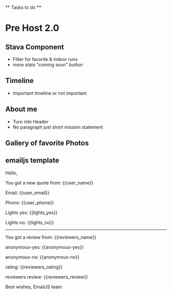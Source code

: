 ** Tasks to do ** 

# Pre Host 2.0

## Stava Component
*  Filter for favorite & indoor runs 
*  more stats "coming soon" button

## Timeline
*  Important timeline or not important

## About me
* Turn into Header
* No paragraph just short mission statement

## Gallery of favorite Photos





## emailjs template 
Hello,

You got a new quote from: {{user_name}}

Email:  {{user_email}}

Phone: {{user_phone}}

Lights yes: {{lights_yes}}

Lights no: {{lights_no}}

------------------------------------------------------------

You got a review from: {{reviewers_name}}

anonymous-yes: {{anonymous-yes}}

anonymous-no: {{anonymous-no}}

rating: {{reviewers_rating}}

reviewers review: {{reviewers_review}}



Best wishes,
EmailJS team